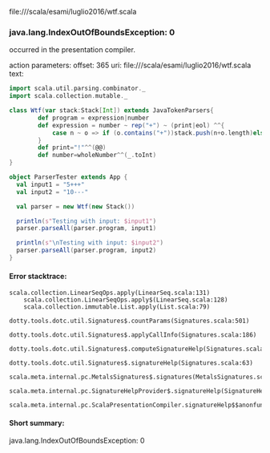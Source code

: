 file://<WORKSPACE>/scala/esami/luglio2016/wtf.scala
### java.lang.IndexOutOfBoundsException: 0

occurred in the presentation compiler.

action parameters:
offset: 365
uri: file://<WORKSPACE>/scala/esami/luglio2016/wtf.scala
text:
```scala
import scala.util.parsing.combinator._
import scala.collection.mutable._

class Wtf(var stack:Stack[Int]) extends JavaTokenParsers{
        def program = expression|number
        def expression = number ~ rep("+") ~ (print|eol) ^^{
            case n ~ o => if (o.contains("+"))stack.push(n+o.length)else{stack.push(n-o.length)}
        } 
        def print="!"^^(@@)
        def number=wholeNumber^^(_.toInt)
}

object ParserTester extends App {
  val input1 = "5+++"
  val input2 = "10---"

  val parser = new Wtf(new Stack())

  println(s"Testing with input: $input1")
  parser.parseAll(parser.program, input1)

  println(s"\nTesting with input: $input2")
  parser.parseAll(parser.program, input2)
}
```



#### Error stacktrace:

```
scala.collection.LinearSeqOps.apply(LinearSeq.scala:131)
	scala.collection.LinearSeqOps.apply$(LinearSeq.scala:128)
	scala.collection.immutable.List.apply(List.scala:79)
	dotty.tools.dotc.util.Signatures$.countParams(Signatures.scala:501)
	dotty.tools.dotc.util.Signatures$.applyCallInfo(Signatures.scala:186)
	dotty.tools.dotc.util.Signatures$.computeSignatureHelp(Signatures.scala:94)
	dotty.tools.dotc.util.Signatures$.signatureHelp(Signatures.scala:63)
	scala.meta.internal.pc.MetalsSignatures$.signatures(MetalsSignatures.scala:17)
	scala.meta.internal.pc.SignatureHelpProvider$.signatureHelp(SignatureHelpProvider.scala:51)
	scala.meta.internal.pc.ScalaPresentationCompiler.signatureHelp$$anonfun$1(ScalaPresentationCompiler.scala:388)
```
#### Short summary: 

java.lang.IndexOutOfBoundsException: 0